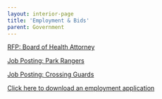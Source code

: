 ```yaml
---
layout: interior-page
title: 'Employment & Bids'
parent: Government
---
```



[RFP: Board of Health Attorney](https://storage.googleapis.com/static.rutherford-nj.com/finance/Employment/RFP%20Board%20of%20Health%20Attorney%20Notice.pdf)

[Job Posting: Park Rangers](https://storage.googleapis.com/static.rutherford-nj.com/finance/Employment/Help%20Wanted%20-%20Park%20Ranger%20RUTHERFORD%20RECREATION%20DEPARTMENT.pdf)

[Job Posting: Crossing Guards](https://storage.googleapis.com/static.rutherford-nj.com/finance/Employment/Hiring%20Crossing%20Guards%20%20Alternate.pdf)

[Click here to download an employment application](https://storage.googleapis.com/static.rutherford-nj.com/borough-clerk/permits-licenses/Employment%20Application%20REVISED.pdf)
